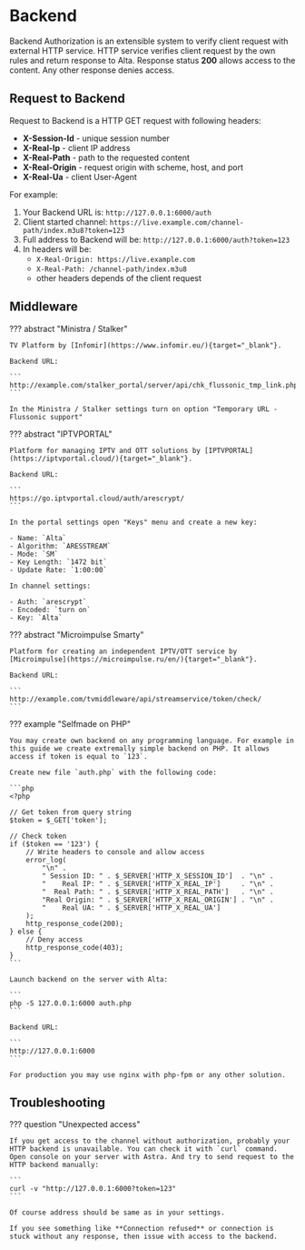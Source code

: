 # Backend

Backend Authorization is an extensible system to verify client request with external HTTP service.
HTTP service verifies client request by the own rules and return response to Alta.
Response status **200** allows access to the content. Any other response denies access.

## Request to Backend

Request to Backend is a HTTP GET request with following headers:

- **X-Session-Id** - unique session number
- **X-Real-Ip** - client IP address
- **X-Real-Path** - path to the requested content
- **X-Real-Origin** - request origin with scheme, host, and port
- **X-Real-Ua** - client User-Agent

For example:

1. Your Backend URL is: `http://127.0.0.1:6000/auth`
2. Client started channel: `https://live.example.com/channel-path/index.m3u8?token=123`
3. Full address to Backend will be: `http://127.0.0.1:6000/auth?token=123`
4. In headers will be:
    - `X-Real-Origin: https://live.example.com`
    - `X-Real-Path: /channel-path/index.m3u8`
    - other headers depends of the client request

## Middleware

??? abstract "Ministra / Stalker"

    TV Platform by [Infomir](https://www.infomir.eu/){target="_blank"}.

    Backend URL:

    ```
    http://example.com/stalker_portal/server/api/chk_flussonic_tmp_link.php
    ```

    In the Ministra / Stalker settings turn on option "Temporary URL - Flussonic support"

??? abstract "IPTVPORTAL"

    Platform for managing IPTV and OTT solutions by [IPTVPORTAL](https://iptvportal.cloud/){target="_blank"}.

    Backend URL:

    ```
    https://go.iptvportal.cloud/auth/arescrypt/
    ```

    In the portal settings open "Keys" menu and create a new key:

    - Name: `Alta`
    - Algorithm: `ARESSTREAM`
    - Mode: `SM`
    - Key Length: `1472 bit`
    - Update Rate: `1:00:00`

    In channel settings:

    - Auth: `arescrypt`
    - Encoded: `turn on`
    - Key: `Alta`

??? abstract "Microimpulse Smarty"

    Platform for creating an independent IPTV/OTT service by [Microimpulse](https://microimpulse.ru/en/){target="_blank"}.

    Backend URL:

    ```
    http://example.com/tvmiddleware/api/streamservice/token/check/
    ```

??? example "Selfmade on PHP"

    You may create own backend on any programming language. For example in this guide we create extremally simple backend on PHP. It allows access if token is equal to `123`.

    Create new file `auth.php` with the following code:

    ```php
    <?php

    // Get token from query string
    $token = $_GET['token'];

    // Check token
    if ($token == '123') {
        // Write headers to console and allow access
        error_log(
            "\n" .
            " Session ID: " . $_SERVER['HTTP_X_SESSION_ID']  . "\n" .
            "    Real IP: " . $_SERVER['HTTP_X_REAL_IP']     . "\n" .
            "  Real Path: " . $_SERVER['HTTP_X_REAL_PATH']   . "\n" .
            "Real Origin: " . $_SERVER['HTTP_X_REAL_ORIGIN'] . "\n" .
            "    Real UA: " . $_SERVER['HTTP_X_REAL_UA']
        );
        http_response_code(200);
    } else {
        // Deny access
        http_response_code(403);
    }
    ```

    Launch backend on the server with Alta:

    ```
    php -S 127.0.0.1:6000 auth.php
    ```

    Backend URL:

    ```
    http://127.0.0.1:6000
    ```

    For production you may use nginx with php-fpm or any other solution.

## Troubleshooting

??? question "Unexpected access"

    If you get access to the channel without authorization, probably your HTTP backend is unavailable. You can check it with `curl` command. Open console on your server with Astra. And try to send request to the HTTP backend manually:

    ```
    curl -v "http://127.0.0.1:6000?token=123"
    ```

    Of course address should be same as in your settings.

    If you see something like **Connection refused** or connection is stuck without any response, then issue with access to the backend.
